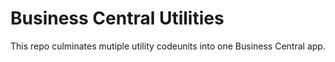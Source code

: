 # Business Central Utilities

This repo culminates mutiple utility codeunits into one Business Central app.

